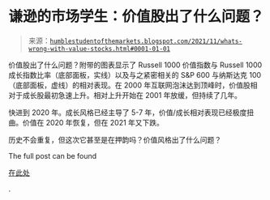 <!--yml

分类：未分类

日期：2024-05-18 01:51:24

-->

# 谦逊的市场学生：价值股出了什么问题？

> 来源：[`humblestudentofthemarkets.blogspot.com/2021/11/whats-wrong-with-value-stocks.html#0001-01-01`](https://humblestudentofthemarkets.blogspot.com/2021/11/whats-wrong-with-value-stocks.html#0001-01-01)

价值股出了什么问题？附带的图表显示了 Russell 1000 价值指数与 Russell 1000 成长指数比率（底部面板，实线）以及与之紧密相关的 S&P 600 与纳斯达克 100（底部面板，虚线）的相对表现。在 2000 年互联网泡沫达到顶峰时，价值股相对于成长股最初急速上升。相对上升开始在 2001 年放缓，但持续了几年。

快进到 2020 年。成长风格已经主导了 5-7 年，价值/成长相对表现已经极度扭曲。价值在 2020 年恢复，但在 2021 年又下跌。

历史不会重复，但这次它甚至是在押韵吗？价值风格出了什么问题？

The full post can be found

[在此处](https://humblestudentofthemarkets.com/2021/11/20/whats-wrong-with-value-stocks/)

.

